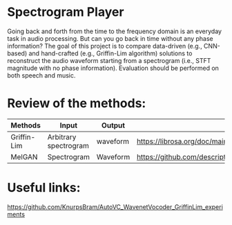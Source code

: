 # Spectrogram Player
Going back and forth from the time to the frequency domain is an everyday task in audio processing. But can you go back in time without any phase information? The goal of this project is to compare data-driven (e.g., CNN-based) and hand-crafted (e.g., Griffin-Lim algorithm) solutions to reconstruct the audio waveform starting from a spectrogram (i.e., STFT magnitude with no phase information). Evaluation should be performed on both speech and music.

# Review of the methods:
| Methods     | Input      | Output | Link |
| ----------- | ----------- |------- | ---- |
| Griffin-Lim | Arbitrary spectrogram | waveform | https://librosa.org/doc/main/generated/librosa.griffinlim.html
| MelGAN   | Spectrogram   | Waveform | https://github.com/descriptinc/melgan-neurips

# Useful links:
https://github.com/KnurpsBram/AutoVC_WavenetVocoder_GriffinLim_experiments
